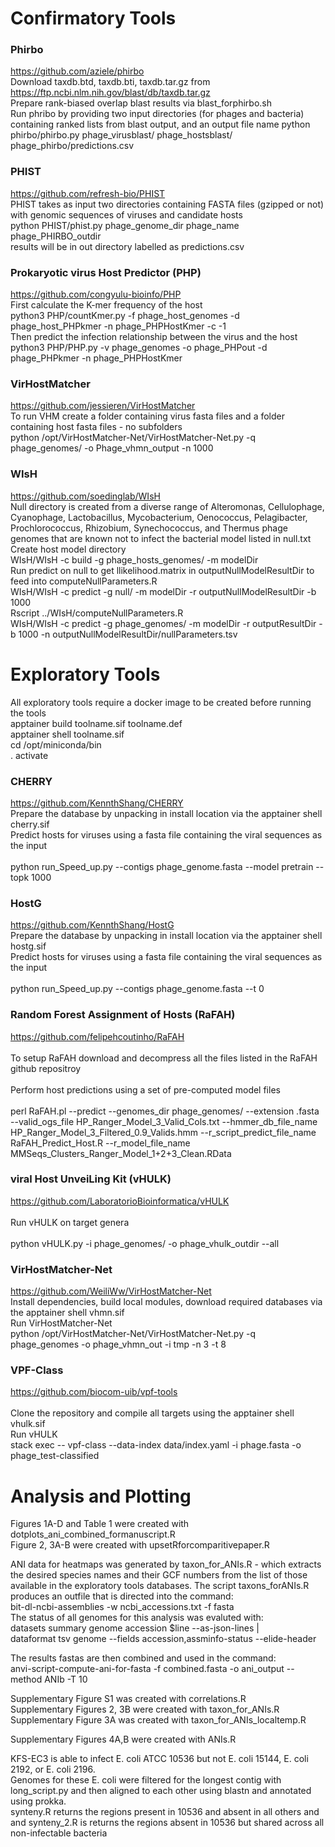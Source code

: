 # Confirmatory Tools 

### Phirbo
https://github.com/aziele/phirbo <br />
Download taxdb.btd, taxdb.bti, taxdb.tar.gz from https://ftp.ncbi.nlm.nih.gov/blast/db/taxdb.tar.gz <br />
Prepare rank-biased overlap blast results via blast_forphirbo.sh <br />
Run phribo by providing two input directories (for phages and bacteria) containing ranked lists from blast output, and an output file name 
python phirbo/phirbo.py phage_virusblast/ phage_hostsblast/ phage_phirbo/predictions.csv

### PHIST
https://github.com/refresh-bio/PHIST <br />
PHIST takes as input two directories containing FASTA files (gzipped or not) with genomic sequences of viruses and candidate hosts  <br />
python PHIST/phist.py phage_genome_dir phage_name phage_PHIRBO_outdir <br />
results will be in out directory labelled as predictions.csv

### Prokaryotic virus Host Predictor (PHP)
https://github.com/congyulu-bioinfo/PHP  <br />
First calculate the K-mer frequency of the host <br />
python3 PHP/countKmer.py -f phage_host_genomes -d phage_host_PHPkmer -n phage_PHPHostKmer -c -1 <br />
Then predict the infection relationship between the virus and the host  <br />
python3 PHP/PHP.py -v phage_genomes -o phage_PHPout -d phage_PHPkmer -n phage_PHPHostKmer <br />

### VirHostMatcher 
https://github.com/jessieren/VirHostMatcher <br />
To run VHM create a folder containing virus fasta files and a folder containing host fasta files - no subfolders  <br />
python /opt/VirHostMatcher-Net/VirHostMatcher-Net.py -q phage_genomes/ -o Phage_vhmn_output -n 1000 

### WIsH 
https://github.com/soedinglab/WIsH <br /> 
Null directory is created from a diverse range of Alteromonas, Cellulophage, Cyanophage, Lactobacillus, Mycobacterium, Oenococcus, Pelagibacter, Prochlorococcus, Rhizobium, Synechococcus, and Thermus phage genomes that are known not to infect the bacterial model listed in null.txt <br /> 
Create host model directory <br /> 
WIsH/WIsH -c build -g phage_hosts_genomes/ -m modelDir  <br /> 
Run predict on null to get llikelihood.matrix in outputNullModelResultDir to feed into computeNullParameters.R  <br /> 
WIsH/WIsH -c predict -g null/ -m modelDir -r outputNullModelResultDir -b 1000   <br /> 
Rscript ../WIsH/computeNullParameters.R  <br /> 
WIsH/WIsH -c predict -g phage_genomes/ -m modelDir -r outputResultDir -b 1000 -n outputNullModelResultDir/nullParameters.tsv <br /> 


# Exploratory Tools 
All exploratory tools require a docker image to be created before running the tools <br /> 
apptainer build toolname.sif toolname.def <br /> 
apptainer shell toolname.sif <br /> 
cd /opt/miniconda/bin  <br /> 
. activate <br /> 

### CHERRY
https://github.com/KennthShang/CHERRY <br /> 
Prepare the database by unpacking in install location via the apptainer shell cherry.sif <br /> 
Predict hosts for viruses using a fasta file containing the viral sequences as the input <br />  
python run_Speed_up.py --contigs phage_genome.fasta --model pretrain --topk 1000

### HostG
https://github.com/KennthShang/HostG  <br /> 
Prepare the database by unpacking in install location via the apptainer shell hostg.sif <br /> 
Predict hosts for viruses using a fasta file containing the viral sequences as the input <br />  
python run_Speed_up.py --contigs phage_genome.fasta --t 0 

### Random Forest Assignment of Hosts (RaFAH)
https://github.com/felipehcoutinho/RaFAH <br />  
To setup RaFAH download and decompress all the files listed in the RaFAH github repositroy <br />  
Perform host predictions using a set of pre-computed model files <br />  
perl RaFAH.pl --predict --genomes_dir phage_genomes/ --extension .fasta --valid_ogs_file HP_Ranger_Model_3_Valid_Cols.txt --hmmer_db_file_name HP_Ranger_Model_3_Filtered_0.9_Valids.hmm --r_script_predict_file_name RaFAH_Predict_Host.R --r_model_file_name MMSeqs_Clusters_Ranger_Model_1+2+3_Clean.RData

### viral Host UnveiLing Kit (vHULK)
https://github.com/LaboratorioBioinformatica/vHULK <br />  
Run vHULK on target genera <br />  
python vHULK.py -i phage_genomes/ -o phage_vhulk_outdir --all

### VirHostMatcher-Net
https://github.com/WeiliWw/VirHostMatcher-Net <br /> 
Install dependencies, build local modules, download required databases via the apptainer shell vhmn.sif <br /> 
Run VirHostMatcher-Net <br /> 
python /opt/VirHostMatcher-Net/VirHostMatcher-Net.py -q phage_genomes -o phage_vhmn_out -i tmp -n 3 -t 8 <br /> 

### VPF-Class 
https://github.com/biocom-uib/vpf-tools <br />  
Clone the repository and compile all targets using the apptainer shell vhulk.sif <br /> 
Run vHULK <br /> 
stack exec -- vpf-class --data-index data/index.yaml -i phage.fasta -o phage_test-classified


# Analysis and Plotting 

Figures 1A-D and Table 1 were created with dotplots_ani_combined_formanuscript.R <br />
Figure 2, 3A-B were created with upsetRforcomparitivepaper.R <br />

ANI data for heatmaps was generated by taxon_for_ANIs.R - which extracts the desired species names and their GCF numbers from the list of those available in the exploratory tools databases. The script taxons_forANIs.R produces an outfile that is directed into the command: <br /> 
bit-dl-ncbi-assemblies -w ncbi_accessions.txt -f fasta   <br /> 
The status of all genomes for this analysis was evaluted with: <br /> 
datasets summary genome accession $line --as-json-lines | \
dataformat tsv genome --fields accession,assminfo-status --elide-header 

The results fastas are then combined and used in the command:   <br /> 
anvi-script-compute-ani-for-fasta -f combined.fasta -o ani_output --method ANIb -T 10  <br />  

Supplementary Figure S1 was created with correlations.R <br />
Supplementary Figures 2, 3B were created with taxon_for_ANIs.R <br />
Supplementary Figure 3A was created with taxon_for_ANIs_localtemp.R <br /> 

Supplementary Figures 4A,B were created with ANIs.R <br /> 

KFS-EC3 is able to infect E. coli ATCC 10536 but not E. coli 15144, E. coli 2192, or E. coli 2196.  <br />
Genomes for these E. coli were filtered for the longest contig with long_script.py and then aligned to each other using blastn and annotated using prokka. <br />
synteny.R returns the regions present in 10536 and absent in all others and and synteny_2.R is returns the regions absent in 10536 but shared across all non-infectable bacteria
